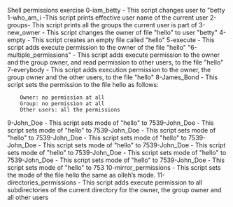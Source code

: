 Shell permissions exercise
0-iam_betty - This script changes user to "betty
1-who_am_i -This script prints effective user name of the current user
2-groups- This script prints all the groups the current user is part of
3-new_owner - This script changes the owner of file "hello" to user "betty"
4-empty - This script creates an empty file called "hello"
5-execute - This script adds execute permission to the owner of the file "hello"
"6-multiple_permissions" - This script adds execute permission to the owner and the group owner, and read permission to other users, to the file "hello"
7-everybody - This script adds execution permission to the owner, the group owner and the other users, to the file "hello"
8-James_Bond - This script sets the permission to the file hello as follows:

		Owner: no permission at all
		Group: no permission at all
		Other users: all the permissions
9-John_Doe - This script sets mode of "hello" to 7539-John_Doe - This script sets mode of "hello" to 7539-John_Doe - This script sets mode of "hello" to 7539-John_Doe - This script sets mode of "hello" to 7539-John_Doe - This script sets mode of "hello" to 7539-John_Doe - This script sets mode of "hello" to 7539-John_Doe - This script sets mode of "hello" to 7539-John_Doe - This script sets mode of "hello" to 7539-John_Doe - This script sets mode of "hello" to 753
10-mirror_permissions - This script sets the mode of the file hello the same as olleh’s mode.
11-directories_permissions - This script adds execute permission to all subdirectories of the current directory for the owner, the group owner and all other users
